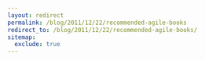 ```yaml
---
layout: redirect
permalink: /blog/2011/12/22/recommended-agile-books
redirect_to: /blog/2011/12/22/recommended-agile-books/
sitemap:
  exclude: true
---
```

